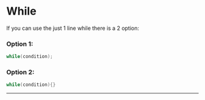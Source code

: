 # While

If you can use the just 1 line while there is a 2 option:  
### Option 1:
```java
while(condition);
```

### Option 2:
```java
while(condition){}
```
---
